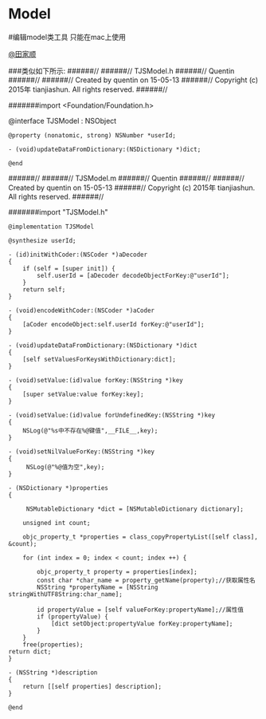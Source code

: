 # Model
#编辑model类工具 只能在mac上使用

[@田家顺](https://github.com/tjs101)

###类似如下所示:
######//
######//    TJSModel.h
######//    Quentin
######//
######//    Created by quentin on 15-05-13
######//    Copyright (c) 2015年 tianjiashun. All rights reserved.
######//

#######import <Foundation/Foundation.h>

@interface TJSModel : NSObject <NSCoding>

    @property (nonatomic, strong) NSNumber *userId;

    - (void)updateDataFromDictionary:(NSDictionary *)dict;

    @end


######//
######//    TJSModel.m
######//    Quentin
######//
######//    Created by quentin on 15-05-13
######//    Copyright (c) 2015年 tianjiashun. All rights reserved.
######//

#######import "TJSModel.h"

    @implementation TJSModel

    @synthesize userId;

    - (id)initWithCoder:(NSCoder *)aDecoder
    {
        if (self = [super init]) {
            self.userId = [aDecoder decodeObjectForKey:@"userId"];
        }
        return self;
    }

    - (void)encodeWithCoder:(NSCoder *)aCoder
    {
        [aCoder encodeObject:self.userId forKey:@"userId"];
    }

    - (void)updateDataFromDictionary:(NSDictionary *)dict
    {
        [self setValuesForKeysWithDictionary:dict];
    }

    - (void)setValue:(id)value forKey:(NSString *)key
    {
        [super setValue:value forKey:key];
    }

    - (void)setValue:(id)value forUndefinedKey:(NSString *)key
    {
        NSLog(@"%s中不存在%@键值",__FILE__,key);
    }

    - (void)setNilValueForKey:(NSString *)key
    {
         NSLog(@"%@值为空",key);
    }

    - (NSDictionary *)properties            
    { 

         NSMutableDictionary *dict = [NSMutableDictionary dictionary];                

        unsigned int count;                

        objc_property_t *properties = class_copyPropertyList([self class], &count);                

        for (int index = 0; index < count; index ++) {                

            objc_property_t property = properties[index];                
            const char *char_name = property_getName(property);//获取属性名                
            NSString *propertyName = [NSString stringWithUTF8String:char_name];                

            id propertyValue = [self valueForKey:propertyName];//属性值                
            if (propertyValue) {                
                [dict setObject:propertyValue forKey:propertyName];                
            }                
        }                
        free(properties);                                
    return dict;            
    }            

    - (NSString *)description            
    {            
        return [[self properties] description];            
    }

    @end


